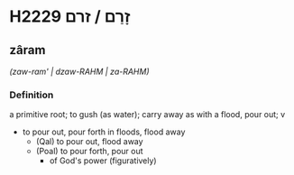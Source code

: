 # H2229 זָרַם / זרם

## zâram

_(zaw-ram' | dzaw-RAHM | za-RAHM)_

### Definition

a primitive root; to gush (as water); carry away as with a flood, pour out; v

- to pour out, pour forth in floods, flood away
  - (Qal) to pour out, flood away
  - (Poal) to pour forth, pour out
    - of God's power (figuratively)
